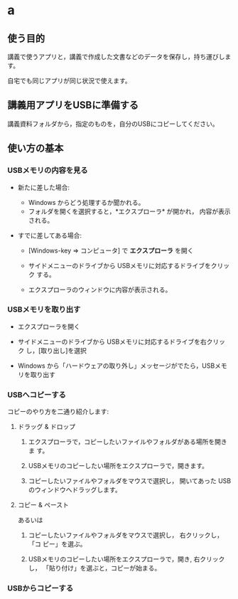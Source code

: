 
# a

## 使う目的

講義で使うアプリと，講義で作成した文書などのデータを保存し，持ち運びします。

自宅でも同じアプリが同じ状況で使えます。


<a id="orgfb51162"></a>

## 講義用アプリをUSBに準備する

講義資料フォルダから，指定のものを，自分のUSBにコピーしてください。


<a id="org62c8002"></a>

## 使い方の基本


<a id="orgd4861b1"></a>

### USBメモリの内容を見る

-   新たに差した場合:
    -   Windows からどう処理するか聞かれる。
    -   フォルダを開くを選択すると，\*エクスプローラ\* が開かれ，
        内容が表示される。

-   すでに差してある場合:
    -   [Windows-key => コンピュータ] で **エクスプローラ** を開く
    
    -   サイドメニューのドライブから USBメモリに対応するドライブをクリック
        する。
    
    -   エクスプローラのウィンドウに内容が表示される。


<a id="org74473dc"></a>

### USBメモリを取り出す

-   エクスプローラを開く

-   サイドメニューのドライブから USBメモリに対応するドライブを右クリック
    し，[取り出し]を選択

-   Windows から「ハードウェアの取り外し」メッセージがでたら，USBメモリを取り出す


<a id="org86ac740"></a>

### USBへコピーする

コピーのやり方を二通り紹介します:

1.  ドラッグ & ドロップ

    1.  エクスプローラで，コピーしたいファイルやフォルダがある場所を開きま
        す。
    
    2.  USBメモリのコピーしたい場所をエクスプローラで，開きます。
    
    3.  コピーしたいファイルやフォルダをマウスで選択し，
        開いてあった USBのウィンドウへドラッグします。

2.  コピー & ペースト

    あるいは
    
    1.  コピーしたいファイルやフォルダをマウスで選択し， 右クリックし，「コ
        ピー」を選ぶ。
    
    2.  USBメモリのコピーしたい場所をエクスプローラで，開き, 右クリックし，
        「貼り付け」を選ぶと，コピーが始まる。


<a id="orgfdc8011"></a>

### USBからコピーする


